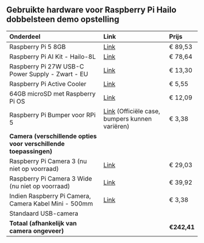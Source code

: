 ## Gebruikte hardware voor Raspberry Pi Hailo dobbelsteen demo opstelling

| Onderdeel                                               | Link                                                                                                                                                                                             | Prijs     |
| :------------------------------------------------------ | :----------------------------------------------------------------------------------------------------------------------------------------------------------------------------------------------- | :-------- |
| Raspberry Pi 5 8GB                                      | [Link](https://www.kiwi-electronics.com/nl/raspberry-pi-5-computers-accessoires-415/raspberry-pi-5-8gb-11580)                                                                                      | € 89,53   |
| Raspberry Pi AI Kit - Hailo-8L                          | [Link](https://www.kiwi-electronics.com/nl/raspberry-pi-ai-kit-20101)                                                                                                                              | € 78,64   |
| Raspberry Pi 27W USB-C Power Supply - Zwart - EU        | [Link](https://www.kiwi-electronics.com/nl/raspberry-pi-27w-usb-c-power-supply-zwart-eu-11582)                                                                                                      | € 13,30   |
| Raspberry Pi Active Cooler                              | [Link](https://www.kiwi-electronics.com/nl/raspberry-pi-active-cooler-11585)                                                                                                                      | € 5,55    |
| 64GB microSD met Raspberry Pi OS                        | [Link](https://www.kiwi-electronics.com/nl/64gb-microsd-met-raspberry-pi-os-7377)                                                                                                                | € 12,09   |
| Raspberry Pi Bumper voor RPi 5                          | [Link](https://www.raspberrypi.com/products/raspberry-pi-5-case/) (Officiële case, bumpers kunnen variëren)                                                                                      | € 3,38    |
| **Camera (verschillende opties voor verschillende toepassingen)** |                                                                                                                                                                                                |           |
| Raspberry Pi Camera 3 (nu niet op voorraad)             | [Link](https://www.kiwi-electronics.com/nl/raspberry-pi-camera-3-11239)                                                                                                                            | € 29,03   |
| Raspberry Pi Camera 3 Wide (nu niet op voorraad)        | [Link](https://www.kiwi-electronics.com/nl/raspberry-pi-boards-behuizingen-uitbreidingen-en-accessoires-59/raspberry-pi-camera-accessoires-133/raspberry-pi-camera-3-wide-11241)                  | € 39,92   |
| Indien Raspberry Pi Camera, Camera Kabel Mini - 500mm   | [Link](https://www.kiwi-electronics.com/nl/raspberry-pi-boards-behuizingen-uitbreidingen-en-accessoires-59/raspberry-pi-camera-accessoires-133/raspberry-pi-camera-kabel-standaard-mini-500mm-11590) | € 3,38    |
| Standaard USB-camera                                    |                                                                                                                                                                                                |           |
| **Totaal (afhankelijk van camera ongeveer)** |                                                                                                                                                                                                | **€242,41** |
